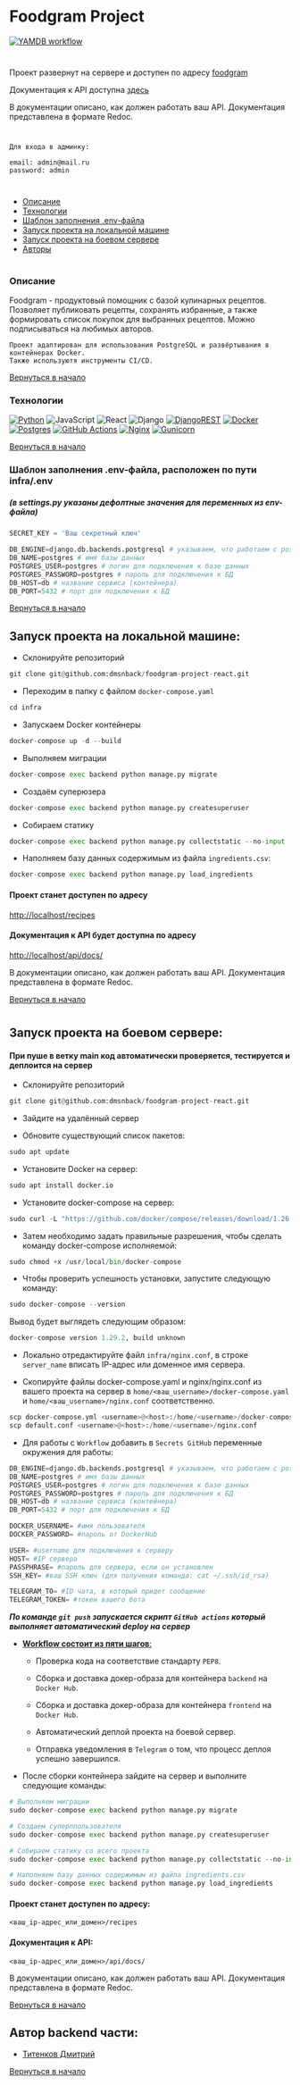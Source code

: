 # Foodgram Project
<a name="Начало"></a>
[![YAMDB workflow](https://github.com/dmsnback/foodgram-project-react/actions/workflows/foodgram_workflow.yml/badge.svg)](https://github.com/dmsnback/foodgram-project-react/actions/workflows/foodgram_workflow.yml)

#
Проект развернут на сервере и
доступен по адресу [foodgram](http://dmsn-foodgram.ddns.net/recipes)

Документация к API доступна [здесь](http://dmsn-foodgram.ddns.net/api/docs/)

В документации описано, как должен работать ваш API. Документация представлена в формате Redoc.

#
```
Для входа в админку:

email: admin@mail.ru
password: admin
```
#


- [Описание](#Описание)
- [Технологии](#Технологии)
- [Шаблон заполнения .env-файла](#Шаблон)
- [Запуск проекта на локальной машине](#Запуск)
- [Запуск проекта на боевом сервере](#Запуск2)
- [Авторы](#Авторы)

#

<a name="Описание"></a>
### Описание

Foodgram - продуктовый помощник с базой кулинарных рецептов. Позволяет публиковать рецепты, сохранять избранные, а также формировать список покупок для выбранных рецептов. Можно подписываться на любимых авторов.

```
Проект адаптирован для использования PostgreSQL и развёртывания в контейнерах Docker.
Также используютя инструменты CI/CD.
```
[Вернуться в начало](#Начало)

<a name="Технологии"></a>
### Технологии

[![Python](https://img.shields.io/badge/python-3670A0?style=for-the-badge&logo=python&logoColor=ffdd54)](https://www.python.org)
![JavaScript](https://img.shields.io/badge/javascript-%23323330.svg?style=for-the-badge&logo=javascript&logoColor=%23F7DF1E)
![React](https://img.shields.io/badge/react-%2320232a.svg?style=for-the-badge&logo=react&logoColor=%2361DAFB)
![Django](https://img.shields.io/badge/django-%23092E20.svg?style=for-the-badge&logo=django&logoColor=white)
[![DjangoREST](https://img.shields.io/badge/DJANGO-REST-ff1709?style=for-the-badge&logo=django&logoColor=white&color=ff1709&labelColor=gray)](https://www.django-rest-framework.org)
[![Docker](https://img.shields.io/badge/docker-%230db7ed.svg?style=for-the-badge&logo=docker&logoColor=white)](https://www.docker.com)
[![Postgres](https://img.shields.io/badge/postgres-%23316192.svg?style=for-the-badge&logo=postgresql&logoColor=white)](https://www.postgresql.org)
[![GitHub Actions](https://img.shields.io/badge/github%20actions-%232671E5.svg?style=for-the-badge&logo=githubactions&logoColor=white)](https://github.com/features/actions)
[![Nginx](https://img.shields.io/badge/nginx-%23009639.svg?style=for-the-badge&logo=nginx&logoColor=white)](https://nginx.org/ru/)
[![Gunicorn](https://img.shields.io/badge/gunicorn-%298729.svg?style=for-the-badge&logo=gunicorn&logoColor=white)](https://gunicorn.org)

[Вернуться в начало](#Начало)

<a name="Шаблон"></a>
### Шаблон заполнения .env-файла, расположен по пути infra/.env
##### (в settings.py указаны дефолтные значения для переменных из env-файла)
```python
SECRET_KEY = 'Ваш секретный ключ'

DB_ENGINE=django.db.backends.postgresql # указываем, что работаем с postgresql
DB_NAME=postgres # имя базы данных
POSTGRES_USER=postgres # логин для подключения к базе данных
POSTGRES_PASSWORD=postgres # пароль для подключения к БД
DB_HOST=db # название сервиса (контейнера)
DB_PORT=5432 # порт для подключения к БД 
```
[Вернуться в начало](#Начало)

<a name="Запуск"></a>
## Запуск проекта на локальной машине:

- Склонируйте репозиторий
```python
git clone git@github.com:dmsnback/foodgram-project-react.git
```

- Переходим в папку с файлом ```docker-compose.yaml```
```python
cd infra
```

- Запускаем Docker контейнеры
```python
docker-compose up -d --build
```

- Выполняем миграции
```python
docker-compose exec backend python manage.py migrate 
```

- Создаём суперюзера
```python
docker-compose exec backend python manage.py createsuperuser
```

- Собираем статику
```python
docker-compose exec backend python manage.py collectstatic --no-input
```
- Наполняем базу данных содержимым из файла ```ingredients.csv```:
```python
docker-compose exec backend python manage.py load_ingredients
```
#### Проект станет доступен по адресу 

[http://localhost/recipes](http://localhost/recipes)

#### Документация к API будет доступна по адресу

[http://localhost/api/docs/](http://localhost/api/docs/)

В документации описано, как должен работать ваш API. Документация представлена в формате Redoc.

[Вернуться в начало](#Начало)

#
<a name="Запуск2"></a>
## Запуск проекта на боевом сервере:

#### При пуше в ветку main код автоматически проверяется, тестируется и деплоится на сервер

- Склонируйте репозиторий
```python
git clone git@github.com:dmsnback/foodgram-project-react.git
```
- Зайдите на удалённый сервер

- Обновите существующий список пакетов:
```python
sudo apt update
```
- Установите Docker на сервер:
```python
sudo apt install docker.io 
```
- Установите docker-compose на сервер:
```python
sudo curl -L "https://github.com/docker/compose/releases/download/1.26.0/docker-compose-$(uname -s)-$(uname -m)" -o /usr/local/bin/docker-compose
```
- Затем необходимо задать правильные разрешения, чтобы сделать команду docker-compose исполняемой:
```python
sudo chmod +x /usr/local/bin/docker-compose
```
- Чтобы проверить успешность установки, запустите следующую команду:
```python
sudo docker-compose --version
```
Вывод будет выглядеть следующим образом:
```python
docker-compose version 1.29.2, build unknown
```
- Локально отредактируйте файл ```infra/nginx.conf```, в строке ```server_name``` вписать IP-адрес или доменное имя сервера.

- Скопируйте файлы docker-compose.yaml и nginx/nginx.conf из вашего проекта на сервер в ```home/<ваш_username>/docker-compose.yaml``` и ```home/<ваш_username>/nginx.conf``` соответственно.
```python
scp docker-compose.yml <username>@<host>:/home/<username>/docker-compose.yml
scp default.conf <username>@<host>:/home/<username>/nginx.conf
```
- Для работы с ```Workflow``` добавить в ```Secrets GitHub``` переменные окружения для работы:
```python
DB_ENGINE=django.db.backends.postgresql # указываем, что работаем с postgresql
DB_NAME=postgres # имя базы данных
POSTGRES_USER=postgres # логин для подключения к базе данных
POSTGRES_PASSWORD=postgres # пароль для подключения к БД
DB_HOST=db # название сервиса (контейнера)
DB_PORT=5432 # порт для подключения к БД

DOCKER_USERNAME= #имя пользователя
DOCKER_PASSWORD= #пароль от DockerHub

USER= #username для подключения к серверу
HOST= #IP сервера
PASSPHRASE= #пароль для сервера, если он установлен
SSH_KEY= #ваш SSH ключ (для получения команда: cat ~/.ssh/id_rsa)

TELEGRAM_TO= #ID чата, в который придет сообщение
TELEGRAM_TOKEN= #токен вашего бота
```

___По команде ```git push``` запускается скрипт ```GitHub actions``` который выполняет автоматический deploy на сервер___


- <u>__Workflow состоит из пяти шагов__:</u>

	- Проверка кода на соответствие стандарту ```PEP8```.
	
	- Сборка и доставка докер-образа для контейнера ```backend``` на ```Docker Hub```.
	- Сборка и доставка докер-образа для контейнера ```frontend``` на ```Docker Hub```.
	
	- Автоматический деплой проекта на боевой сервер.
	
	- Отправка уведомления в ```Telegram``` о том, что процесс деплоя успешно завершился.

- После сборки контейнера зайдите на сервер и выполните следующие команды:
```python
# Выполняем миграции
sudo docker-compose exec backend python manage.py migrate

# Создаем суперппользователя
sudo docker-compose exec backend python manage.py createsuperuser

# Собираем статику со всего проекта
sudo docker-compose exec backend python manage.py collectstatic --no-input

# Наполняем базу данных содержимым из файла ingredients.csv
sudo docker-compose exec backend python manage.py load_ingredients
```

#### Проект станет доступен по адресу:

```<ваш_ip-адрес_или_домен>/recipes```

#### Документация к API: 

```<ваш_ip-адрес_или_домен>/api/docs/```

В документации описано, как должен работать ваш API. Документация представлена в формате Redoc.

[Вернуться в начало](#Начало)


<a name="Авторы"></a>
## Автор backend  части:


- [Титенков Дмитрий](https://github.com/dmsnback)

[Вернуться в начало](#Начало)
